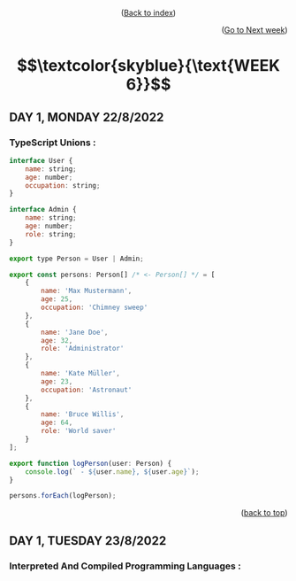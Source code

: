 <p align="center">(<a href="https://github.com/javiarriagag/core-code-from-scratch-readme#readme">Back to index</a>)</p>
<p align="right">(<a href="https://github.com/javiarriagag/core-code-from-scratch-readme/blob/main/WEEK2.md">Go to Next week</a>)</p>

#  $$\textcolor{skyblue}{\text{WEEK 6}}$$


## **DAY 1, MONDAY 22/8/2022**


### **TypeScript Unions :**<br>

```javascript
interface User {
    name: string;
    age: number;
    occupation: string;
}

interface Admin {
    name: string;
    age: number;
    role: string;
}

export type Person = User | Admin;

export const persons: Person[] /* <- Person[] */ = [
    {
        name: 'Max Mustermann',
        age: 25,
        occupation: 'Chimney sweep'
    },
    {
        name: 'Jane Doe',
        age: 32,
        role: 'Administrator'
    },
    {
        name: 'Kate Müller',
        age: 23,
        occupation: 'Astronaut'
    },
    {
        name: 'Bruce Willis',
        age: 64,
        role: 'World saver'
    }
];

export function logPerson(user: Person) {
    console.log(` - ${user.name}, ${user.age}`);
}

persons.forEach(logPerson);

```

<p align="right">(<a href="#top">back to top</a>)</p>


## **DAY 1, TUESDAY 23/8/2022**


### **Interpreted And Compiled Programming Languages :**<br>
